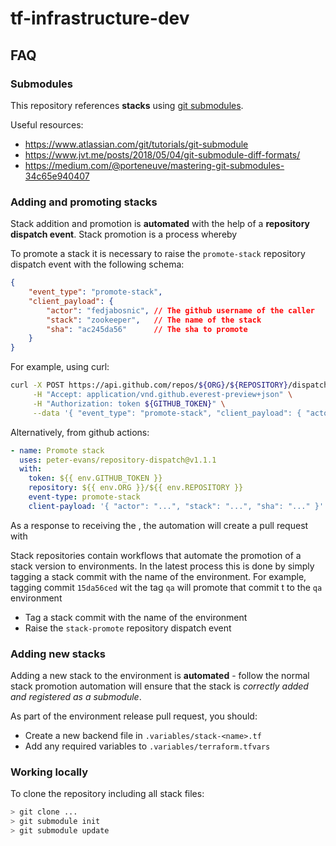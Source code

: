 # tf-infrastructure-dev


## FAQ

### Submodules

This repository references **stacks** using [git submodules](https://git-scm.com/book/en/v2/Git-Tools-Submodules).

Useful resources:
- https://www.atlassian.com/git/tutorials/git-submodule
- https://www.jvt.me/posts/2018/05/04/git-submodule-diff-formats/
- https://medium.com/@porteneuve/mastering-git-submodules-34c65e940407

### Adding and promoting stacks

Stack addition and promotion is **automated** with the help of a **repository dispatch event**. Stack promotion is a process
whereby 

To promote a stack it is necessary to raise the `promote-stack` repository dispatch event with the following
schema:

```json
{
    "event_type": "promote-stack",
    "client_payload": {
        "actor": "fedjabosnic", // The github username of the caller
        "stack": "zookeeper",   // The name of the stack
        "sha": "ac245da56"      // The sha to promote
    }
}
```

For example, using curl:

```bash
curl -X POST https://api.github.com/repos/${ORG}/${REPOSITORY}/dispatches \
     -H "Accept: application/vnd.github.everest-preview+json" \
     -H "Authorization: token ${GITHUB_TOKEN}" \
     --data '{ "event_type": "promote-stack", "client_payload": { "actor": "...", "stack": "...", "sha": "..." }'
```

Alternatively, from github actions:

```yaml
- name: Promote stack
  uses: peter-evans/repository-dispatch@v1.1.1
  with:
    token: ${{ env.GITHUB_TOKEN }}
    repository: ${{ env.ORG }}/${{ env.REPOSITORY }}
    event-type: promote-stack
    client-payload: '{ "actor": "...", "stack": "...", "sha": "..." }'
```

As a response to receiving the , the automation will create a pull request with 

Stack repositories contain workflows that automate the promotion of a stack version to environments. In the
latest process this is done by simply tagging a stack commit with the name of the environment. For
example, tagging commit `15da56ced` wit the tag `qa` will promote that commit t to the `qa` environment

- Tag a stack commit with the name of the environment
- Raise the `stack-promote` repository dispatch event

### Adding new stacks

Adding a new stack to the environment is **automated** - follow the normal stack promotion automation will ensure that
the stack is *correctly added and registered as a submodule*.

As part of the environment release pull request, you should:
- Create a new backend file in `.variables/stack-<name>.tf`
- Add any required variables to `.variables/terraform.tfvars`

### Working locally

To clone the repository including all stack files:

```bash
> git clone ...
> git submodule init
> git submodule update
```